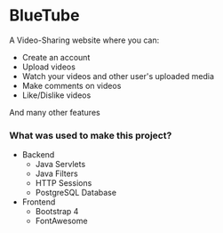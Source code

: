 # BlueTube
A Video-Sharing website where you can:
- Create an account
- Upload videos
- Watch your videos and other user's uploaded media
- Make comments on videos
- Like/Dislike videos

And many other features
### What was used to make this project?
- Backend
  - Java Servlets
  - Java Filters
  - HTTP Sessions
  - PostgreSQL Database
- Frontend
  - Bootstrap 4
  - FontAwesome

